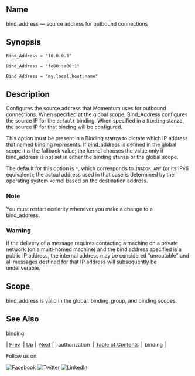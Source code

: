 <a name="conf.ref.bind_address"></a>
## Name

bind_address — source address for outbound connections

## Synopsis

`Bind_Address = "10.0.0.1"`

`Bind_Address = "fe80::a00:1"`

`Bind_Address = "my.local.host.name"`

<a name="idp23571440"></a>
## Description

Configures the source address that Momentum uses for outbound connections. When specified at the global scope, Bind_Address configures the source IP for the `default` binding. When specified in a `Binding` stanza, the source IP for that binding will be configured.

This option must be present in a Binding stanza to dictate which IP address that named binding represents. If bind_address is defined in the global scope it *is* the fallback value; the kernel chooses the value only if bind_address is not set in either the binding stanza or the global scope.

The default for this option is `*`, which corresponds to `INADDR_ANY` (or its IPv6 equivalent); the actual address used in that case is determined by the operating system kernel based on the destination address.

### Note

You must restart ecelerity whenever you make a change to a  bind_address. 

### Warning

If the delivery of a message requires contacting a machine on a private network (on a multi-homed machine) and the bind address specified is a public IP address, the internal address may be considered "unroutable" and all messages destined for that IP address will subsequently be undeliverable.

<a name="idp8670880"></a>
## Scope

bind_address is valid in the global, binding_group, and binding scopes.

<a name="idp12612912"></a>
## See Also

[binding](conf.ref.binding.php "binding")

| [Prev](conf.ref.authorization.php)  | [Up](config.options.ref.php) |  [Next](conf.ref.binding.php) |
| authorization  | [Table of Contents](index.php) |  binding |

Follow us on:

[![Facebook](https://support.messagesystems.com/images/icon-facebook.png)](http://www.facebook.com/messagesystems) [![Twitter](https://support.messagesystems.com/images/icon-twitter.png)](http://twitter.com/#!/MessageSystems) [![LinkedIn](https://support.messagesystems.com/images/icon-linkedin.png)](http://www.linkedin.com/company/message-systems)